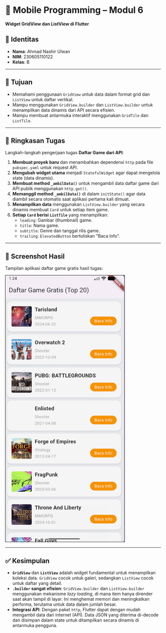 # 📱 Mobile Programming – Modul 6
**Widget GridView dan ListView di Flutter**

## 👤 Identitas
- **Nama**: Ahmad Nashir Ulwan
- **NIM**: 230605110122
- **Kelas**: B

---

## 🎯 Tujuan
- Memahami penggunaan `GridView` untuk data dalam format grid dan `ListView` untuk daftar vertikal.
- Mampu menggunakan `GridView.builder` dan `ListView.builder` untuk menampilkan data dinamis dari API secara efisien.
- Mampu membuat antarmuka interaktif menggunakan `GridTile` dan `ListTile`.

---

## 📝 Ringkasan Tugas
Langkah-langkah pengerjaan tugas **Daftar Game dari API**:

1.  **Membuat proyek baru** dan menambahkan dependensi `http` pada file `pubspec.yaml` untuk request API.
2.  **Mengubah widget utama** menjadi `StatefulWidget` agar dapat mengelola state (data dinamis).
3.  **Membuat method `_ambilData()`** untuk mengambil data daftar game dari API publik menggunakan `http.get()`.
4.  **Memanggil method `_ambilData()`** di dalam `initState()` agar data diambil secara otomatis saat aplikasi pertama kali dimuat.
5.  **Menampilkan data** menggunakan `ListView.builder` yang secara dinamis membuat `Card` untuk setiap item game.
6.  **Setiap `Card` berisi `ListTile`** yang menampilkan:
    -   `leading`: Gambar (thumbnail) game.
    -   `title`: Nama game.
    -   `subtitle`: Genre dan tanggal rilis game.
    -   `trailing`: `ElevatedButton` bertuliskan "Baca Info".

---

## 📸 Screenshot Hasil
Tampilan aplikasi daftar game gratis hasil tugas:

![Modul 6 Result](./assets/region-20250930-082516.png)

---

## ✅ Kesimpulan
- **`GridView`** dan **`ListView`** adalah widget fundamental untuk menampilkan koleksi data. `GridView` cocok untuk galeri, sedangkan `ListView` cocok untuk daftar yang detail.
- **`.builder` sangat efisien**: `GridView.builder` dan `ListView.builder` menggunakan mekanisme *lazy loading*, di mana item hanya dirender saat akan tampil di layar. Ini menghemat memori dan meningkatkan performa, terutama untuk data dalam jumlah besar.
- **Integrasi API**: Dengan paket `http`, Flutter dapat dengan mudah mengambil data dari internet (API). Data JSON yang diterima di-decode dan disimpan dalam state untuk ditampilkan secara dinamis di antarmuka pengguna.
